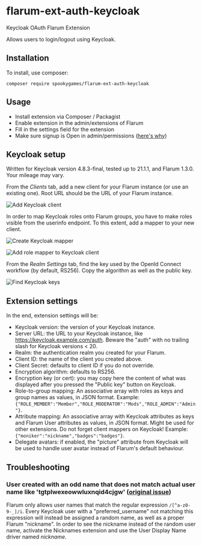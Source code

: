 # flarum-ext-auth-keycloak

Keycloak OAuth Flarum Extension

Allows users to login/logout using Keycloak.

## Installation

To install, use composer:
```
composer require spookygames/flarum-ext-auth-keycloak
```
## Usage
* Install extension via Composer / Packagist
* Enable extension in the admin/extensions of Flarum
* Fill in the settings field for the extension
* Make sure signup is Open in admin/permissions ([here's why](https://github.com/spookygames/flarum-ext-auth-keycloak/issues/22))

## Keycloak setup

Written for Keycloak version 4.8.3-final, tested up to 21.1.1, and Flarum 1.3.0. Your mileage may vary.

From the _Clients_ tab, add a new client for your Flarum instance (or use an existing one). Root URL should be the URL of your Flarum instance.

![Add Keycloak client](https://github.com/spookygames/flarum-ext-auth-keycloak/raw/master/images/keycloak-add-client.png "Add Keycloak client")

In order to map Keycloak roles onto Flarum groups, you have to make roles visible from the userinfo endpoint. To this extent, add a mapper to your new client.

![Create Keycloak mapper](https://github.com/spookygames/flarum-ext-auth-keycloak/raw/master/images/keycloak-create-mapper-1.png "Create Keycloak mapper")

![Add role mapper to Keycloak client](https://github.com/spookygames/flarum-ext-auth-keycloak/raw/master/images/keycloak-create-mapper-2.png "Add role mapper to Keycloak client")

From the _Realm Settings_ tab, find the key used by the OpenId Connect workflow (by default, RS256). Copy the algorithm as well as the public key.

![Find Keycloak keys](https://github.com/spookygames/flarum-ext-auth-keycloak/raw/master/images/keycloak-find-keys.png "Find Keycloak keys")

## Extension settings

In the end, extension settings will be:
* Keycloak version: the version of your Keycloak instance.
* Server URL: the URL to your Keycloak instance, like https://keycloak.example.com/auth. Beware the "auth" with no trailing slash for Keycloak versions < 20.
* Realm: the authentication realm you created for your Flarum.
* Client ID: the name of the client you created above.
* Client Secret: defaults to client ID if you do not override.
* Encryption algorithm: defaults to RS256.
* Encryption key (or cert): you may copy here the content of what was displayed after you pressed the "Public key" button on Keycloak.
* Role-to-group mapping: An associative array with roles as keys and group names as values, in JSON format. Example: `{"ROLE_MEMBER":"Member","ROLE_MODERATOR":"Mods","ROLE_ADMIN":"Admin"}`.
* Attribute mapping: An associative array with Keycloak attributes as keys and Flarum User attributes as values, in JSON format. Might be used for other extensions. Do not forget client mappers on Keycloak! Example: `{"moniker":"nickname","badges":"badges"}`.
* Delegate avatars: if enabled, the "picture" attribute from Keycloak will be used to handle user avatar instead of Flarum's default behaviour.

## Troubleshooting

### User created with an odd name that does not match actual user name like 'tgtplwexeowwluxnqid4cjgw' ([original issue](https://github.com/spookygames/flarum-ext-auth-keycloak/issues/21))

Flarum only allows user names that match the regular expression `/[^a-z0-9-_]/i`.
Every Keycloak user with a "preferred_username" not matching this expression will instead be assigned a random name, as well as a proper Flarum "nickname".
In order to see the nickname instead of the random user name, activate the Nicknames extension and use the User Display Name driver named _nickname_.
